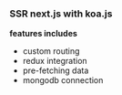 ### SSR next.js with koa.js

__features includes__

+   custom routing
+   redux integration
+   pre-fetching data
+   mongodb connection

